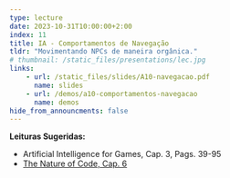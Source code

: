 ```yaml
---
type: lecture
date: 2023-10-31T10:00:00+2:00
index: 11
title: IA - Comportamentos de Navegação
tldr: "Movimentando NPCs de maneira orgânica."
# thumbnail: /static_files/presentations/lec.jpg
links: 
    - url: /static_files/slides/A10-navegacao.pdf
      name: slides
    - url: /demos/a10-comportamentos-navegacao
      name: demos
hide_from_announcments: false
---
```

**Leituras Sugeridas:**
- Artificial Intelligence for Games, Cap. 3, Pags. 39-95
- [The Nature of Code, Cap. 6](https://natureofcode.com/book/chapter-6-autonomous-agents/)
